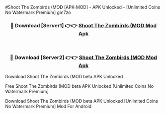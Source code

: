 #Shoot The Zombirds (MOD [APK-MOD] - APK Unlocked - [Unlimited Coins No Watermark Premium] gm7zo



<div align="center">

<h3>🔴 Download [Server1] 👉👉 <a href="https://momento.my/?title=Shoot_The_Zombirds_(MOD">Shoot The Zombirds (MOD Mod Apk</a></h3><br>

<h3>🔴 Download [Server2] 👉👉 <a href="https://momento.my/?title=Shoot_The_Zombirds_(MOD">Shoot The Zombirds (MOD Mod Apk</a></h3>
</div>



Download Shoot The Zombirds (MOD beta APK Unlocked

Free Shoot The Zombirds (MOD beta APK Unlocked [Unlimited Coins No Watermark Premium]

Download Shoot The Zombirds (MOD beta APK Unlocked [Unlimited Coins No Watermark Premium] Mod For Android
